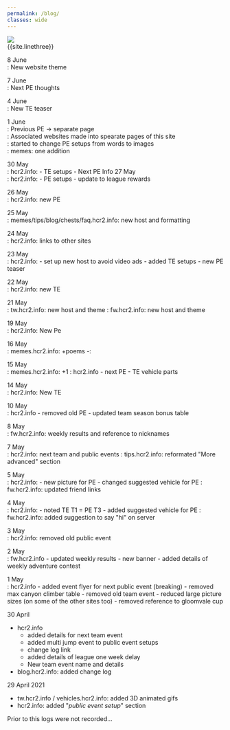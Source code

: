 ```yaml
---
permalink: /blog/
classes: wide
---    
```


![](https://cdn.discordapp.com/attachments/806343355264401478/837569890357346334/image0.png)   
{{site.linethree}}  

8 June   
: New website theme

7 June   
: Next PE thoughts

4 June     
: New TE teaser 

1 June   
: Previous PE -> separate page  
: Associated websites made into spearate pages of this site   
: started to change PE setups from words to images  
: memes: one addition  

30 May  
: hcr2.info:
	- TE setups
	- Next PE Info
27 May  
: hcr2.info: 
	- PE setups 
	- update to league rewards
	
26 May    
: hcr2.info: new PE

25 May  
: memes/tips/blog/chests/faq.hcr2.info: new host and formatting

24 May  
: hcr2.info: links to other sites

23 May  
: hcr2.info: 
	- set up new host to avoid video ads 
	- added TE setups 
	- new PE teaser

22 May  
: hcr2.info: new TE

21 May  
: tw.hcr2.info: new host and theme
: fw.hcr2.info: new host and theme

19 May  
: hcr2.info: New Pe

16 May  
: memes.hcr2.info: +poems
-:

15 May  
: memes.hcr2.info: +1
: hcr2.info
	- next PE
	- TE vehicle parts

14 May  
: hcr2.info: New TE

10 May  
: hcr2.info
	- removed old PE
	- updated team season bonus table

8 May  
: fw.hcr2.info: weekly results and reference to nicknames

7 May  
: hcr2.info: next team and public events
: tips.hcr2.info: reformated "More advanced" section

5 May  
: hcr2.info: 
	- new picture for PE
	- changed suggested vehicle for PE
: fw.hcr2.info: updated friend links

4 May   
: hcr2.info: 
 	- noted TE T1 = PE T3
	- added suggested vehicle for PE
: fw.hcr2.info: added suggestion to say "hi" on server

3 May   
: hcr2.info: removed old public event

2 May   
: fw.hcr2.info
	- updated weekly results
	- new banner
	- added details of weekly adventure contest

1 May   
: hcr2.info
	- added event flyer for next public event (breaking)
	- removed max canyon climber table
	- removed old team event
	- reduced large picture sizes (on some of the other sites too)
	- removed reference to gloomvale cup

30 April 
- hcr2.info
	- added details for next team event
 	- added multi jump event to public event setups
	- change log link
	- added details of league one week delay
	- New team event name and details
- blog.hcr2.info: added change log

29 April 2021
- tw.hcr2.info / vehicles.hcr2.info: added 3D animated gifs
- hcr2.info: added "*public event setup*" section

<a name="bottom"> </a>
Prior to this logs were not recorded...
